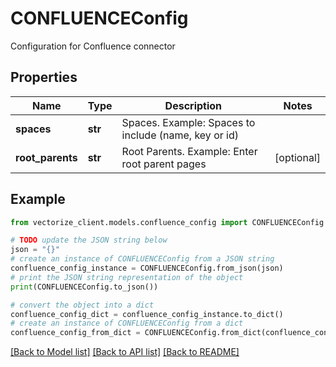 # CONFLUENCEConfig

Configuration for Confluence connector

## Properties

Name | Type | Description | Notes
------------ | ------------- | ------------- | -------------
**spaces** | **str** | Spaces. Example: Spaces to include (name, key or id) | 
**root_parents** | **str** | Root Parents. Example: Enter root parent pages | [optional] 

## Example

```python
from vectorize_client.models.confluence_config import CONFLUENCEConfig

# TODO update the JSON string below
json = "{}"
# create an instance of CONFLUENCEConfig from a JSON string
confluence_config_instance = CONFLUENCEConfig.from_json(json)
# print the JSON string representation of the object
print(CONFLUENCEConfig.to_json())

# convert the object into a dict
confluence_config_dict = confluence_config_instance.to_dict()
# create an instance of CONFLUENCEConfig from a dict
confluence_config_from_dict = CONFLUENCEConfig.from_dict(confluence_config_dict)
```
[[Back to Model list]](../README.md#documentation-for-models) [[Back to API list]](../README.md#documentation-for-api-endpoints) [[Back to README]](../README.md)


